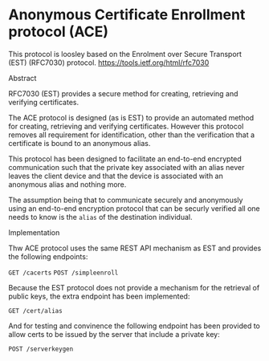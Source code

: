 # Anonymous Certificate Enrollment protocol (ACE)

This protocol is loosley based on the Enrolment over Secure Transport (EST) (RFC7030) protocol. 
https://tools.ietf.org/html/rfc7030

Abstract

RFC7030 (EST) provides a secure method for creating, retrieving and verifying certificates.

The ACE protocol is designed (as is EST) to provide an automated method for creating, retrieving and verifying certificates. However this protocol removes all requirement for identification, other than the verification that a certificate is bound to an anonymous alias.

This protocol has been designed to facilitate an end-to-end encrypted communication such that the private key associated with an alias never leaves the client device and that the device is associated with an anonymous alias and nothing more.

The assumption being that to communicate securely and anonymously using an end-to-end encryption protocol that can be securly verified all one needs to know is the `alias` of the destination individual.

Implementation

Thw ACE protocol uses the same REST API mechanism as EST and provides the following endpoints:

`GET /cacerts`
`POST /simpleenroll`

Because the EST protocol does not provide a mechanism for the retrieval of public keys, the extra endpoint has been implemented:

`GET /cert/alias`

And for testing and convinence the following endpoint has been provided to allow certs to be issued by the server that include a private key:

`POST /serverkeygen`








